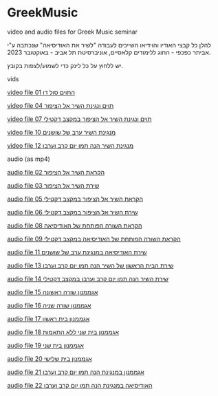 # GreekMusic
video and audio files for Greek Music seminar

להלן כל קבצי האודיו והוידיאו השייכים לעבודה "לשיר את האודיסיאה" שנכתבה ע"י אביתר כפכפי - החוג ללימודים קלאסיים, אוניברסיטת תל אביב - באוקטובר 2023.

יש ללחוץ על כל לינק כדי לשמוע/לצפות בקובץ.


vids

[video file 01 התוים סול דו](https://github.com/evyatark/GreekMusic/assets/4737148/d3bf3f43-b3cd-459e-9592-aa39a87759b8)

[video file 04 תוים ונגינת השיר אל הציפור](https://github.com/evyatark/GreekMusic/assets/4737148/ea66e9aa-c828-4bc2-b93e-5e3326bcb9d1)

[video file 07 תוים ונגינת השיר אל הציפור במקצב דקטילי](https://github.com/evyatark/GreekMusic/assets/4737148/c8656c44-a433-4164-b549-4b4463baa7dd)

[video file 10 מנגינת השיר ערב של שושנים](https://github.com/evyatark/GreekMusic/assets/4737148/65f618da-0273-45b4-8e8d-49ddf0c000e6)

[video file 12 מנגינת השיר הנה תמו יום קרב וערבו](https://github.com/evyatark/GreekMusic/assets/4737148/20a887bf-c782-4650-9eb7-aa7c6789f28e)



audio (as mp4)

[audio file 02 הקראת השיר אל הציפור](https://github.com/evyatark/GreekMusic/assets/4737148/9f1b8b44-e0dc-4ec4-ac92-bc6aee2a30cf)

[audio file 03 שירת השיר אל הציפור](https://github.com/evyatark/GreekMusic/assets/4737148/7941bf33-099d-4068-9f7c-9f8057cf1623)

[audio file 05 הקראת השיר אל הציפור במקצב דקטילי](https://github.com/evyatark/GreekMusic/assets/4737148/6e68354a-ac12-451e-ba00-245462ef8697)

[audio file 06 שירת השיר אל הציפור במקצב דקטילי](https://github.com/evyatark/GreekMusic/assets/4737148/0603cacd-3a53-41a3-8e48-c699c2b8991f)

[audio file 08 הקראת השורה הפותחת של האודיסיאה](https://github.com/evyatark/GreekMusic/assets/4737148/3484762a-aac2-4ad4-bc91-380778ea8160)

[audio file 09 הקראת השורה הפותחת של האודיסיאה במקצב דקטילי](https://github.com/evyatark/GreekMusic/assets/4737148/6c00acce-4a2f-487b-a0a5-94c3af1d7c49)

[audio file 11 שירת האודיסיאה במנגינת ערב של שושנים](https://github.com/evyatark/GreekMusic/assets/4737148/91f82afa-6da6-4ca0-a624-12147e06fea9)

[audio file 13 שירת הבית הראשון של השיר הנה תמו יום קרב וערבו](https://github.com/evyatark/GreekMusic/assets/4737148/98eb95ed-a741-451a-9e13-4360174315bb)

[audio file 14 שירת השיר הנה תמו יום קרב וערבו במקצב דקטילי](https://github.com/evyatark/GreekMusic/assets/4737148/5ff4a4d4-f135-426b-b130-a37a9c0af592)

[audio file 15 אגממנון שורה ראשונה](https://github.com/evyatark/GreekMusic/assets/4737148/c0c136ea-4ff7-4fc8-8303-0b004d362c27)

[audio file 16 אגממנון שורה שניה](https://github.com/evyatark/GreekMusic/assets/4737148/e14b36ea-18a1-4a93-9c20-b120a6c4aa39)

[audio file 17 אגממנון בית ראשון](https://github.com/evyatark/GreekMusic/assets/4737148/654f5eb8-46b6-426f-8ff1-4127ac55d085)

[audio file 18 אגממנון בית שני ללא התאמות](https://github.com/evyatark/GreekMusic/assets/4737148/ca2e6791-a4bf-476b-9336-bb684fc8e14e)

[audio file 19 אגממנון בית שני](https://github.com/evyatark/GreekMusic/assets/4737148/dff25a6d-4f1f-414c-b306-4d124ea716eb)

[audio file 20 אגממנון בית שלישי](https://github.com/evyatark/GreekMusic/assets/4737148/d6755784-eb8c-4d5b-a3c5-52f21d675c34)

[audio file 21 אגממנון במנגינת הנה תמו יום קרב וערבו](https://github.com/evyatark/GreekMusic/assets/4737148/9251f47a-fb80-4078-83ec-f46bd35b2b12)

[audio file 22 האודיסיאה במנגינת הנה תמו יום קרב וערבו](https://github.com/evyatark/GreekMusic/assets/4737148/d5286062-6fdd-4a93-846b-81e635a2646b)





